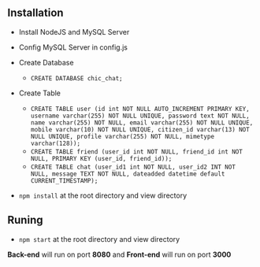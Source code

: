 ## Installation
- Install NodeJS and MySQL Server
- Config MySQL Server in config.js
- Create Database
  - `CREATE DATABASE chic_chat;`
- Create Table
  - `CREATE TABLE user (id int NOT NULL AUTO_INCREMENT PRIMARY KEY, username varchar(255) NOT NULL UNIQUE, password text NOT NULL, name varchar(255) NOT NULL, email varchar(255) NOT NULL UNIQUE, mobile varchar(10) NOT NULL UNIQUE, citizen_id varchar(13) NOT NULL UNIQUE, profile varchar(255) NOT NULL, mimetype varchar(128));`
  - `CREATE TABLE friend (user_id int NOT NULL, friend_id int NOT NULL, PRIMARY KEY (user_id, friend_id));`
  - `CREATE TABLE chat (user_id1 int NOT NULL, user_id2 INT NOT NULL, message TEXT NOT NULL, dateadded datetime default CURRENT_TIMESTAMP);`

- `npm install` at the root directory and view directory

## Runing
- `npm start` at the root directory and view directory

**Back-end** will run on port **8080** and **Front-end** will run on port **3000**
